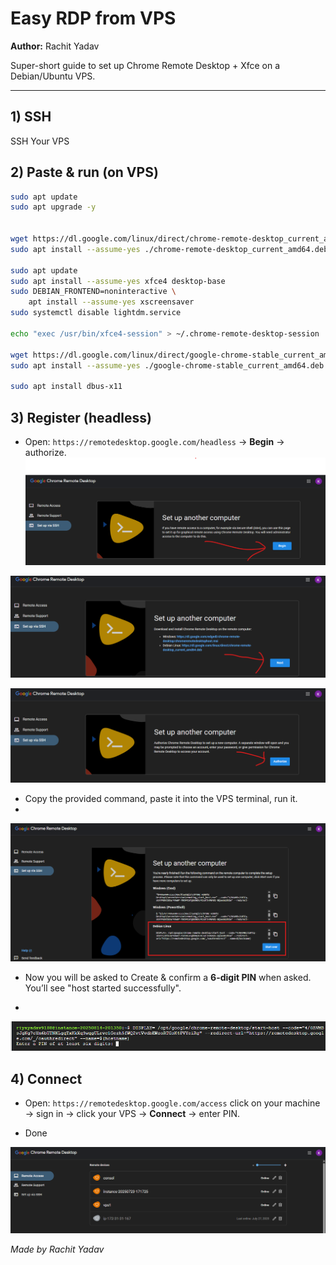 # Easy RDP from VPS

**Author:** Rachit Yadav

Super-short guide to set up Chrome Remote Desktop + Xfce on a Debian/Ubuntu VPS.

---

## 1) SSH

SSH Your VPS 

## 2) Paste & run (on VPS)

```bash
sudo apt update
sudo apt upgrade -y


wget https://dl.google.com/linux/direct/chrome-remote-desktop_current_amd64.deb
sudo apt install --assume-yes ./chrome-remote-desktop_current_amd64.deb

sudo apt update
sudo apt install --assume-yes xfce4 desktop-base
sudo DEBIAN_FRONTEND=noninteractive \
    apt install --assume-yes xscreensaver
sudo systemctl disable lightdm.service

echo "exec /usr/bin/xfce4-session" > ~/.chrome-remote-desktop-session

wget https://dl.google.com/linux/direct/google-chrome-stable_current_amd64.deb
sudo apt install --assume-yes ./google-chrome-stable_current_amd64.deb

sudo apt install dbus-x11

```

## 3) Register (headless)

* Open: `https://remotedesktop.google.com/headless` → **Begin** → authorize.
![Screenshot](Screenshot1.png)


![Screenshot](Screenshot2.png)


![Screenshot](Screenshot3.png)


* Copy the provided command, paste it into the VPS terminal, run it.
* 
![Screenshot](Screenshot4.png)

* Now you will be asked to Create & confirm a **6-digit PIN** when asked. You’ll see "host started successfully".

* 
![Screenshot](Screenshot5.png)
## 4) Connect

* Open: `https://remotedesktop.google.com/access` click on your machine → sign in → click your VPS → **Connect** → enter PIN.

* Done
  
![Screenshot](Screenshot6.png)

*Made by Rachit Yadav*
